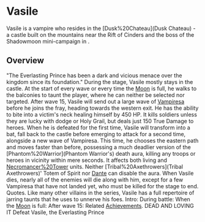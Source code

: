 # Vasile

Vasile is a vampire who resides in the [Dusk%20Chateau](Dusk Chateau) - a castle built on the mountains near the Rift of Cinders and the boss of the Shadowmoon mini-campaign in .
## Overview

"The Everlasting Prince has been a dark and vicious menace over the kingdom since its foundation."
During the stage, Vasile mostly stays in the castle. At the start of every wave or every time the [Moon](Moon) is full, he walks to the balconies to taunt the player, where he can neither be selected nor targeted.
After wave 15, Vasile will send out a large wave of [Vampiresa](Vampiresa) before he joins the fray, heading towards the western exit. He has the ability to bite into a victim's neck healing himself by 450 HP. It kills soldiers unless they are lucky with dodge or Holy Grail, but deals just 150 True Damage to heroes.
When he is defeated for the first time, Vasile will transform into a bat, fall back to the castle before emerging to attack for a second time, alongside a new wave of Vampiresa. This time, he chooses the eastern path and moves faster than before, possessing a much deadlier version of the [Phantom%20Warrior](Phantom Warrior's) death aura, killing any troops or heroes in vicinity within mere seconds. It affects both living and [Necromancer%20Tower](undead) units. Neither [Tribal%20Axethrowers](Tribal Axethrowers)' Totem of Spirit nor [Dante](Dante's) can disable the aura.
When Vasile dies, nearly all of the enemies will die along with him, except for a few Vampiresa that have not landed yet, who must be killed for the stage to end. 
Quotes.
Like many other villains in the series, Vasile has a full repertoire of jarring taunts that he uses to unnerve his foes.
Intro:
During battle:
When the [Moon](Moon) is full:
After wave 15:
Related [Achievements](Achievements).
DEAD AND LOVING IT Defeat Vasile, the Everlasting Prince